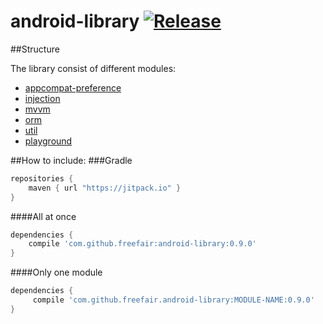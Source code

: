 android-library [![Release](https://img.shields.io/github/release/freefair/android-library.svg?label=JitPack)](https://jitpack.io/#freefair/android-library)
===============
##Structure

The library consist of different modules:
- [appcompat-preference](appcompat-preference)
- [injection](injection)
- [mvvm](mvvm)
- [orm](orm)
- [util](util)
- [playground](playground)

##How to include:
###Gradle
```gradle
repositories {
    maven { url "https://jitpack.io" }
}
```
####All at once
```gradle
dependencies {
    compile 'com.github.freefair:android-library:0.9.0'
}
```
####Only one module
```gradle
dependencies {
     compile 'com.github.freefair.android-library:MODULE-NAME:0.9.0'
}
```
